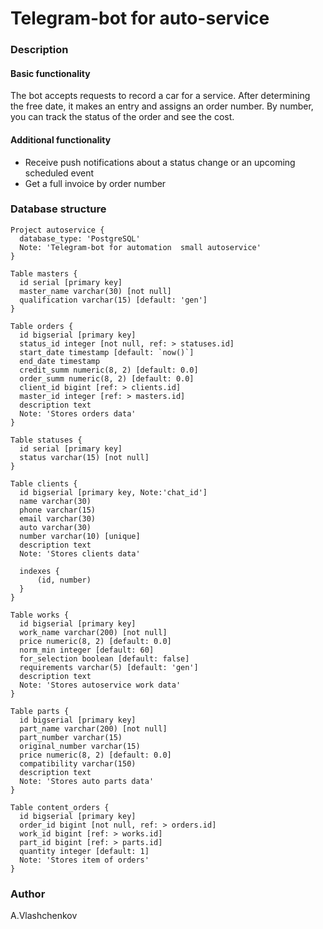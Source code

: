 # Telegram-bot for auto-service

### Description

#### Basic functionality
The bot accepts requests to record a car for a service.
After determining the free date, it makes an entry and assigns an order number.
By number, you can track the status of the order and see the cost.

#### Additional functionality
- Receive push notifications about a status change or an upcoming scheduled event
- Get a full invoice by order number

### Database structure

```
Project autoservice {
  database_type: 'PostgreSQL'
  Note: 'Telegram-bot for automation  small autoservice'
}

Table masters {
  id serial [primary key]
  master_name varchar(30) [not null]
  qualification varchar(15) [default: 'gen']
}

Table orders {
  id bigserial [primary key]
  status_id integer [not null, ref: > statuses.id]
  start_date timestamp [default: `now()`]
  end_date timestamp
  credit_summ numeric(8, 2) [default: 0.0]
  order_summ numeric(8, 2) [default: 0.0]
  client_id bigint [ref: > clients.id]
  master_id integer [ref: > masters.id]
  description text
  Note: 'Stores orders data'
}

Table statuses {
  id serial [primary key]
  status varchar(15) [not null]
}

Table clients {
  id bigserial [primary key, Note:'chat_id']
  name varchar(30)
  phone varchar(15)
  email varchar(30)
  auto varchar(30)
  number varchar(10) [unique]
  description text
  Note: 'Stores clients data'

  indexes {
      (id, number)
  }
}

Table works {
  id bigserial [primary key]
  work_name varchar(200) [not null]
  price numeric(8, 2) [default: 0.0]
  norm_min integer [default: 60]
  for_selection boolean [default: false]
  requirements varchar(5) [default: 'gen']
  description text
  Note: 'Stores autoservice work data'
}

Table parts {
  id bigserial [primary key]
  part_name varchar(200) [not null]
  part_number varchar(15)
  original_number varchar(15)
  price numeric(8, 2) [default: 0.0]
  compatibility varchar(150)
  description text
  Note: 'Stores auto parts data'
}

Table content_orders {
  id bigserial [primary key]
  order_id bigint [not null, ref: > orders.id]
  work_id bigint [ref: > works.id]
  part_id bigint [ref: > parts.id]
  quantity integer [default: 1]
  Note: 'Stores item of orders'
}
```

### Author
A.Vlashchenkov